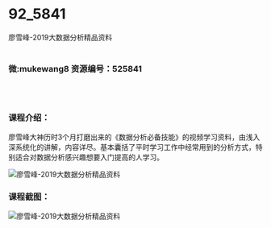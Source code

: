 # 92_5841
廖雪峰-2019大数据分析精品资料
<br/></br>
<h3>微:mukewang8 资源编号：525841</h3>
<br/></br>
<h3>课程介绍：</h3>
<p>廖雪峰大神历时3个月打磨出来的《<a title="查看与 数据分析 相关的文章" target="_blank">数据分析</a>必备技能》的视频学习资料，由浅入深系统化的讲解，内容详尽。基本囊括了平时学习工作中经常用到的分析方式，特别适合对<a title="查看与 数据分析 相关的文章" target="_blank">数据分析</a>感兴趣想要入门提高的人学习。</p>
<p><img src="https://www.ko996.com/wp-content/uploads/img/2019/07/1-74-300x268.png" alt="廖雪峰-2019大数据分析精品资料"></p>
<h3>课程截图：</h3>
<p><img src="https://www.ko996.com/wp-content/uploads/img/2019/07/2-67.png" alt="廖雪峰-2019大数据分析精品资料"></p>
